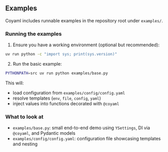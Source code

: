 ## Examples

Coyaml includes runnable examples in the repository root under `examples/`.

### Running the examples

1. Ensure you have a working environment (optional but recommended):

```bash
uv run python -c "import sys; print(sys.version)"
```

2. Run the basic example:

```bash
PYTHONPATH=src uv run python examples/base.py
```

This will:
- load configuration from `examples/config/config.yaml`
- resolve templates (`env`, `file`, `config`, `yaml`)
- inject values into functions decorated with `@coyaml`

### What to look at

- `examples/base.py`: small end-to-end demo using `YSettings`, DI via `@coyaml`, and Pydantic models
- `examples/config/config.yaml`: configuration file showcasing templates and nesting


